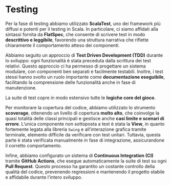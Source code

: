 # Testing

Per la fase di testing abbiamo utilizzato **ScalaTest**, uno dei framework più diffusi e potenti per il testing in Scala. In particolare, ci siamo affidati alla sintassi fornita da **FlatSpec**, che consente di scrivere test in modo **descrittivo e leggibile**, favorendo una struttura narrativa che riflette chiaramente il comportamento atteso dei componenti.

Abbiamo seguito un approccio di **Test Driven Development (TDD)** durante lo sviluppo: ogni funzionalità è stata preceduta dalla scrittura dei test relativi. Questo approccio ci ha permesso di progettare un sistema modulare, con componenti ben separati e facilmente testabili. Inoltre, i test stessi hanno svolto un ruolo importante come **documentazione eseguibile**, facilitando la comprensione delle funzionalità anche in fase di manutenzione.

La suite di test copre in modo estensivo tutte le **logiche core del gioco**.

Per monitorare la copertura del codice, abbiamo utilizzato lo strumento **scoverage**, ottenendo un livello di copertura **molto alto**, che coinvolge la quasi totalità delle classi principali e gestisce anche **casi limite e scenari di errore**.
L’unica componente non sottoposta a test è stata la **View**, in quanto fortemente legata alla libreria `Swing` e all’interazione grafica tramite terminale, elemento difficile da verificare con test unitari. Tuttavia, questa parte è stata verificata manualmente in fase di integrazione, assicurandone il corretto comportamento.

Infine, abbiamo configurato un sistema di **Continuous Integration (CI)** tramite **GitHub Actions**, che esegue automaticamente la suite di test su ogni **Pull Request**. Questo processo ha garantito un costante controllo della qualità del codice, prevenendo regressioni e mantenendo il progetto stabile e affidabile durante l’intero sviluppo.